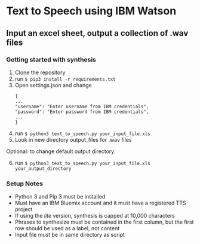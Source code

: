 # Text to Speech using IBM Watson

## Input an excel sheet, output a collection of .wav files

### Getting started with synthesis

1. Clone the repository
2. run `$ pip3 install -r requirements.txt`
3. Open settings.json and change
    ```
    {
    ...
    "username": "Enter username from IBM credentials",
    "password": "Enter password from IBM credentials",
    ...
    }
    ```
4. run `$ python3 text_to_speech.py your_input_file.xls`
5. Look in new directory output_files for .wav files

Optional: to change default output directory:

6. run `$ python3 text_to_speech.py your_input_file.xls your_output_directory`

### Setup Notes

* Python 3 and Pip 3 must be installed
* Must have an IBM Bluemix account and it must have a registered TTS project
* If using the *lite* version, synthesis is capped at 10,000 characters
* Phrases to synthesize must be contained in the first column, but the first row should be used as a label, not content
* Input file must be in same directory as script

